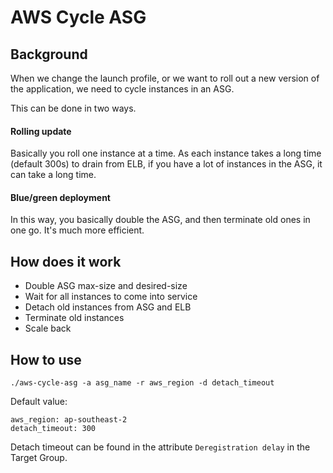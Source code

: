 # AWS Cycle ASG

## Background
When we change the launch profile, or we want to roll out a new version of the application, we need to cycle instances in an ASG.

This can be done in two ways.

#### Rolling update

Basically you roll one instance at a time.
As each instance takes a long time (default 300s) to drain from ELB, if you have a lot of instances in the ASG, it can take a long time.

#### Blue/green deployment

In this way, you basically double the ASG, and then terminate old ones in one go. It's much more efficient.

## How does it work

* Double ASG max-size and desired-size
* Wait for all instances to come into service
* Detach old instances from ASG and ELB
* Terminate old instances
* Scale back

## How to use
```
./aws-cycle-asg -a asg_name -r aws_region -d detach_timeout
```

Default value:
```
aws_region: ap-southeast-2
detach_timeout: 300
```

Detach timeout can be found in the attribute `Deregistration delay` in the Target Group.
